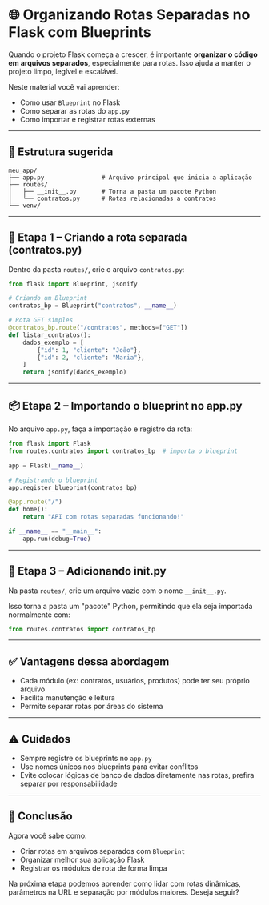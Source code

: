 # 🌐 Organizando Rotas Separadas no Flask com Blueprints

Quando o projeto Flask começa a crescer, é importante **organizar o código em arquivos separados**, especialmente para rotas. Isso ajuda a manter o projeto limpo, legível e escalável.

Neste material você vai aprender:

- Como usar `Blueprint` no Flask
- Como separar as rotas do `app.py`
- Como importar e registrar rotas externas

---

## 📁 Estrutura sugerida

```
meu_app/
├── app.py                # Arquivo principal que inicia a aplicação
├── routes/
│   ├── __init__.py       # Torna a pasta um pacote Python
│   └── contratos.py      # Rotas relacionadas a contratos
└── venv/
```

---

## 🧱 Etapa 1 – Criando a rota separada (contratos.py)

Dentro da pasta `routes/`, crie o arquivo `contratos.py`:

```python
from flask import Blueprint, jsonify

# Criando um Blueprint
contratos_bp = Blueprint("contratos", __name__)

# Rota GET simples
@contratos_bp.route("/contratos", methods=["GET"])
def listar_contratos():
    dados_exemplo = [
        {"id": 1, "cliente": "João"},
        {"id": 2, "cliente": "Maria"},
    ]
    return jsonify(dados_exemplo)
```

---

## 📦 Etapa 2 – Importando o blueprint no app.py

No arquivo `app.py`, faça a importação e registro da rota:

```python
from flask import Flask
from routes.contratos import contratos_bp  # importa o blueprint

app = Flask(__name__)

# Registrando o blueprint
app.register_blueprint(contratos_bp)

@app.route("/")
def home():
    return "API com rotas separadas funcionando!"

if __name__ == "__main__":
    app.run(debug=True)
```

---

## 📄 Etapa 3 – Adicionando __init__.py

Na pasta `routes/`, crie um arquivo vazio com o nome `__init__.py`.

Isso torna a pasta um "pacote" Python, permitindo que ela seja importada normalmente com:

```python
from routes.contratos import contratos_bp
```

---

## ✅ Vantagens dessa abordagem

- Cada módulo (ex: contratos, usuários, produtos) pode ter seu próprio arquivo
- Facilita manutenção e leitura
- Permite separar rotas por áreas do sistema

---

## ⚠️ Cuidados

- Sempre registre os blueprints no `app.py`
- Use nomes únicos nos blueprints para evitar conflitos
- Evite colocar lógicas de banco de dados diretamente nas rotas, prefira separar por responsabilidade

---

## 🧠 Conclusão

Agora você sabe como:

- Criar rotas em arquivos separados com `Blueprint`
- Organizar melhor sua aplicação Flask
- Registrar os módulos de rota de forma limpa

Na próxima etapa podemos aprender como lidar com rotas dinâmicas, parâmetros na URL e separação por módulos maiores. Deseja seguir?